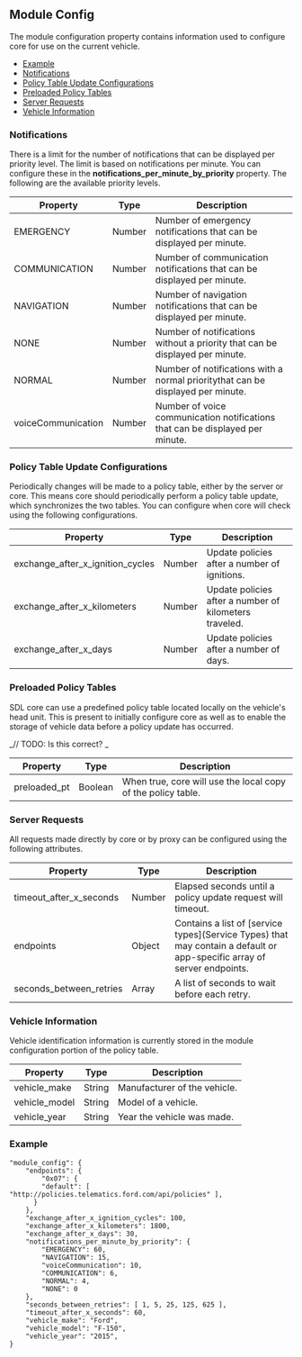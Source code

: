 ## Module Config
The module configuration property contains information used to configure core for use on the current vehicle.

  * [Example](#moduleConfigExample)
  * [Notifications](#moduleConfigNotifications)
  * [Policy Table Update Configurations](#moduleConfigPolicyTableUpdateConfigurations)
  * [Preloaded Policy Tables](#moduleConfigPreloadedPolicyTables)
  * [Server Requests](#moduleConfigServerRequests)
  * [Vehicle Information](#moduleConfigVehicleInformation)

### Notifications
There is a limit for the number of notifications that can be displayed per priority level.  The limit is based on notifications per minute.  You can configure these in the **notifications_per_minute_by_priority** property.  The following are the available priority levels.

| Property | Type | Description |
| -------- | ---- | ----------- |
| EMERGENCY          | Number | Number of emergency notifications that can be displayed per minute. |
| COMMUNICATION      | Number | Number of communication notifications that can be displayed per minute. |
| NAVIGATION         | Number | Number of navigation notifications that can be displayed per minute. |
| NONE               | Number | Number of notifications without a priority that can be displayed per minute. |
| NORMAL             | Number | Number of notifications with a normal prioritythat can be displayed per minute. |
| voiceCommunication | Number | Number of voice communication notifications that can be displayed per minute. |


### Policy Table Update Configurations
Periodically changes will be made to a policy table, either by the server or core.  This means core should periodically perform a policy table update, which synchronizes the two tables.  You can configure when core will check using the following configurations.

| Property | Type | Description |
| -------- | ---- | ----------- |
| exchange_after_x_ignition_cycles | Number | Update policies after a number of ignitions. |
| exchange_after_x_kilometers | Number | Update policies after a number of kilometers traveled. |
| exchange_after_x_days | Number | Update policies after a number of days.  |


### Preloaded Policy Tables
SDL core can use a predefined policy table located locally on the vehicle's head unit.  This is present to initially configure core as well as to enable the storage of vehicle data before a policy update has occurred.

_// TODO:  Is this correct? _

| Property | Type | Description |
| -------- | ---- | ----------- |
| preloaded_pt | Boolean | When true, core will use the local copy of the policy table. |


### Server Requests
All requests made directly by core or by proxy can be configured using the following attributes.

| Property | Type | Description |
| -------- | ---- | ----------- |
| timeout_after_x_seconds | Number | Elapsed seconds until a policy update request will timeout. |
| endpoints | Object | Contains a list of [service types](Service Types) that may contain a default or app-specific array of server endpoints. |
| seconds_between_retries | Array | A list of seconds to wait before each retry. |


### Vehicle Information
Vehicle identification information is currently stored in the module configuration portion of the policy table.

| Property | Type | Description |
| -------- | ---- | ----------- |
| vehicle_make  | String | Manufacturer of the vehicle. |
| vehicle_model | String | Model of a vehicle. |
| vehicle_year  | String | Year the vehicle was made. |


### Example

    "module_config": {
        "endpoints": {
            "0x07": {
            "default": [ "http://policies.telematics.ford.com/api/policies" ],
          }
        },
        "exchange_after_x_ignition_cycles": 100,
        "exchange_after_x_kilometers": 1800,
        "exchange_after_x_days": 30,
        "notifications_per_minute_by_priority": {
            "EMERGENCY": 60,
            "NAVIGATION": 15,
            "voiceCommunication": 10,
            "COMMUNICATION": 6,
            "NORMAL": 4,
            "NONE": 0
        },
        "seconds_between_retries": [ 1, 5, 25, 125, 625 ],
        "timeout_after_x_seconds": 60,
        "vehicle_make": "Ford",
        "vehicle_model": "F-150",
        "vehicle_year": "2015",
    }


